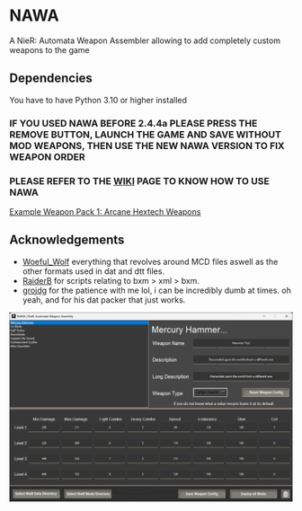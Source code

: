
# NAWA

A NieR: Automata Weapon Assembler allowing to add completely custom weapons to the game




## Dependencies

You have to have Python 3.10 or higher installed

### IF YOU USED NAWA BEFORE 2.4.4a PLEASE PRESS THE REMOVE BUTTON, LAUNCH THE GAME AND SAVE WITHOUT MOD WEAPONS, THEN USE THE NEW NAWA VERSION TO FIX WEAPON ORDER
    
### PLEASE REFER TO THE [WIKI](https://github.com/EM4Volts/NAWA/wiki) PAGE TO KNOW HOW TO USE NAWA

[Example Weapon Pack 1: Arcane Hextech Weapons](https://www.nexusmods.com/nierautomata/mods/352/)



## Acknowledgements

 - [Woeful_Wolf](https://github.com/WoefulWolf) everything that revolves around MCD files aswell as the other formats used in dat and dtt files.
 - [RaiderB](https://github.com/ArthurHeitmann) for scripts relating to bxm > xml > bxm.
 - [grojdg](https://github.com/xxk-i) for the patience with me lol, i can be incredibly dumb at times. oh yeah, and for his dat packer that just works.
   

                



![nawa gui](https://github.com/EM4Volts/NAWA/blob/master/docs/nawa.png)

